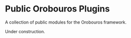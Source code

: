 # Public Orobouros Plugins
A collection of public modules for the Orobouros framework.

Under construction.
